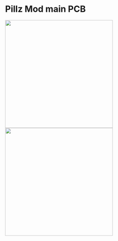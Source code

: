 # Pillz Mod main PCB

<img src="https://i.imgur.com/B73TcHn.png" width="350">
<img src="https://i.imgur.com/vVCRrZY.png" width="350">